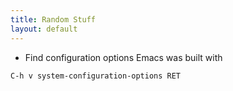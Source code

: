 ```yaml
---
title: Random Stuff
layout: default
---
```


- Find configuration options Emacs was built with

```
C-h v system-configuration-options RET
```
